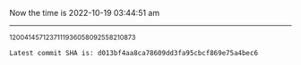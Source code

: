Now the time is 2022-10-19 03:44:51 am

---

<small>1200414571237111936058092558210873</small>

```txt
Latest commit SHA is: d013bf4aa8ca78609dd3fa95cbcf869e75a4bec6
```
